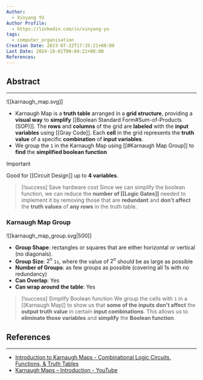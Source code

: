 ```yaml
---
Author:
  - Xinyang YU
Author Profile:
  - https://linkedin.com/in/xinyang-yu
tags:
  - computer_organisation
Creation Date: 2023-07-22T17:35:21+08:00
Last Date: 2024-10-01T00:04:22+08:00
References: 
---
```

## Abstract
---
![[karnaugh_map.svg]]


- Karnaugh Map is a **truth table** arranged in a **grid structure**, providing a **visual way** to **simplify** [[Boolean Standard Form#Sum-of-Products (SOP)]]. The **rows** and **columns** of the grid are **labeled** with the **input variables** using [[Gray Code]]. Each **cell** in the grid represents the **truth value** of a specific **combination** of **input variables**.
- We group the `1` in the Karnaugh Map using  [[#Karnaugh Map Group]] to **find** the **simplified boolean function**


>[!important]
> Good for [[Circuit Design]] up to **4 variables**.

>[!success] Save hardware cost
> Since we can simplify the boolean function, we can reduce the **number of [[Logic Gates]]** needed to implement it by removing those that are **redundant** and **don't affect** the **truth values** of **any rows** in the truth table.



### Karnaugh Map Group

![[karnaugh_map_group.svg|500]]

- **Group Shape**: rectangles or squares that are either horizontal or vertical (no diagonals).
- **Group Size**: $2^n$ `1s`, where the value of $2^n$ should be as large as possible
- **Number of Groups**: as few groups as possible (covering all 1s with no redundancy)
- **Can Overlap**: Yes
- **Can wrap around the table**: Yes


>[!success] Simplify Boolean function
> We group the cells with `1` in a [[Karnaugh Map]] to show us that **some of the inputs** **don't affect** the **output truth value** in certain **input combinations**.  This allows us to **eliminate those variables** and **simplify** the **Boolean function**.






## References
---
- [Introduction to Karnaugh Maps - Combinational Logic Circuits, Functions, & Truth Tables](https://youtu.be/RO5alU6PpSU?si=CYKjwSRP__toOpWw "https://youtu.be/RO5alU6PpSU?si=CYKjwSRP__toOpWw")
- [Karnaugh Maps – Introduction - YouTube](https://youtu.be/3vkMgTmieZI?si=9S32eNblFRabofzH)
